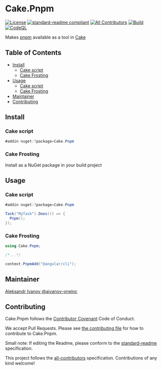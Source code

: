 # Cake.Pnpm

[![License](https://img.shields.io/:license-mit-blue.svg)][license]
[![standard-readme compliant][]][standard-readme]
[![All Contributors][all-contributorsimage]](#contributors)
[![Build][githubimage]][githubbuild]
[![CodeQL][githubcodeanalysisimage]][githubcodeanalysis]

Makes [pnpm](https://pnpm.io/) available as a tool in [Cake](https://cakebuild.net/)

## Table of Contents
<!-- TOC -->
* [Install](#install)
  * [Cake script](#cake-script)
  * [Cake Frosting](#cake-frosting)
* [Usage](#usage)
  * [Cake script](#cake-script-1)
  * [Cake Frosting](#cake-frosting-1)
* [Maintainer](#maintainer)
* [Contributing](#contributing)
<!-- TOC -->
## Install

### Cake script

```cs
#addin nuget:?package=Cake.Pnpm
```

### Cake Frosting

Install as a NuGet package in your build project

## Usage

### Cake script

```cs
#addin nuget:?package=Cake.Pnpm

Task("MyTask").Does(() => {
  Pnpm();
});
```

### Cake Frosting

```cs
using Cake.Pnpm;

/*...*/

context.PnpmAdd("@angular/cli");
```

## Maintainer

[Aleksandr Ivanov @aivanov-oneinc][maintainer]

## Contributing

Cake.Pnpm follows the [Contributor Covenant][contrib-covenant] Code of Conduct.

We accept Pull Requests.
Please see [the contributing file][contributing] for how to contribute to Cake.Pnpm.

Small note: If editing the Readme, please conform to the [standard-readme][] specification.

This project follows the [all-contributors][] specification. Contributions of any kind welcome!

[all-contributors]: https://github.com/all-contributors/all-contributors
[all-contributorsimage]: https://img.shields.io/github/all-contributors/cake-contrib/Cake.ESLint.svg?color=orange&style=flat-square
[githubbuild]: https://github.com/cake-contrib/Cake.Pnpm/actions/workflows/build.yml?query=branch%3Amaster
[githubimage]: https://github.com/cake-contrib/Cake.Pnpm/actions/workflows/build.yml/badge.svg?branch=master
[githubcodeanalysis]: https://github.com/cake-contrib/Cake.Pnpm/actions/workflows/codeql-analysis.yml?query=branch%3Amaster
[githubcodeanalysisimage]: https://github.com/cake-contrib/Cake.Pnpm/actions/workflows/codeql-analysis.yml/badge.svg?branch=master
[contrib-covenant]: https://www.contributor-covenant.org/version/1/4/code-of-conduct
[contributing]: CONTRIBUTING.md
[license]: LICENSE
[maintainer]: https://github.com/aivanov-oneinc
[standard-readme]: https://github.com/RichardLitt/standard-readme
[standard-readme compliant]: https://img.shields.io/badge/readme%20style-standard-brightgreen.svg?style=flat-square
